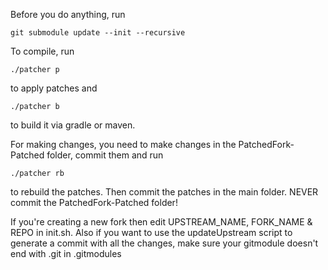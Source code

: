 Before you do anything, run
```
git submodule update --init --recursive
```

To compile, run
```
./patcher p
```
to apply patches and
```
./patcher b
```
to build it via gradle or maven.

For making changes, you need to make changes in the PatchedFork-Patched folder, commit them and run
```
./patcher rb
```
to rebuild the patches. Then commit the patches in the main folder. NEVER commit the PatchedFork-Patched folder!

If you're creating a new fork then edit UPSTREAM_NAME, FORK_NAME & REPO in init.sh. Also if you want to use the updateUpstream script to generate a commit with all the changes, make sure your gitmodule doesn't end with .git in .gitmodules
